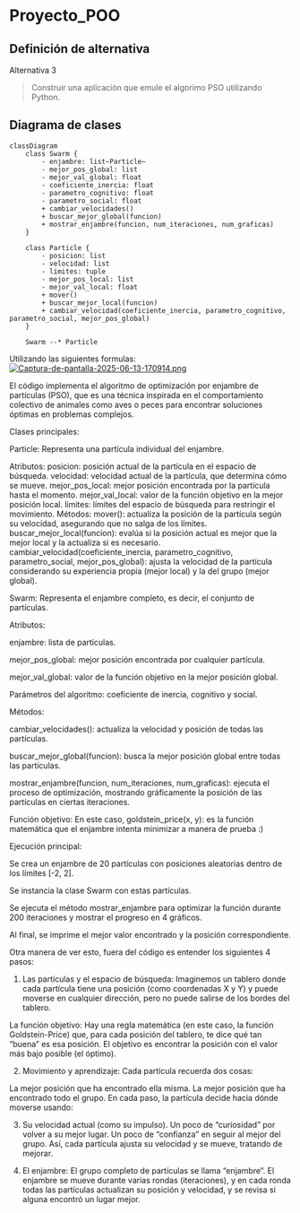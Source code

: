# Proyecto_POO
## Definición de alternativa
Alternativa 3
>Construir una aplicación que emule el algorimo PSO utilizando Python.
## Diagrama de clases
```mermaid
classDiagram
    class Swarm {
        - enjambre: list~Particle~
        - mejor_pos_global: list
        - mejor_val_global: float
        - coeficiente_inercia: float
        - parametro_cognitivo: float
        - parametro_social: float
        + cambiar_velocidades()
        + buscar_mejor_global(funcion)
        + mostrar_enjambre(funcion, num_iteraciones, num_graficas)
    }
    
    class Particle {
        - posicion: list
        - velocidad: list
        - limites: tuple
        - mejor_pos_local: list
        - mejor_val_local: float
        + mover()
        + buscar_mejor_local(funcion)
        + cambiar_velocidad(coeficiente_inercia, parametro_cognitivo, parametro_social, mejor_pos_global)
    }
    
    Swarm --* Particle
```

Utilizando las siguientes formulas:
[![Captura-de-pantalla-2025-06-13-170914.png](https://i.postimg.cc/4yBPmcxx/Captura-de-pantalla-2025-06-13-170914.png)](https://postimg.cc/T55gspbz)

El código implementa el algoritmo de optimización por enjambre de partículas (PSO), que es una técnica inspirada en el comportamiento colectivo de animales como aves o peces para encontrar soluciones óptimas en problemas complejos.

Clases principales:

Particle:
Representa una partícula individual del enjambre.

Atributos:
posicion: posición actual de la partícula en el espacio de búsqueda.
velocidad: velocidad actual de la partícula, que determina cómo se mueve.
mejor_pos_local: mejor posición encontrada por la partícula hasta el momento.
mejor_val_local: valor de la función objetivo en la mejor posición local.
limites: límites del espacio de búsqueda para restringir el movimiento.
Métodos:
mover(): actualiza la posición de la partícula según su velocidad, asegurando que no salga de los límites.
buscar_mejor_local(funcion): evalúa si la posición actual es mejor que la mejor local y la actualiza si es necesario.
cambiar_velocidad(coeficiente_inercia, parametro_cognitivo, parametro_social, mejor_pos_global): ajusta la velocidad de la partícula considerando su experiencia propia (mejor local) y la del grupo (mejor global).

Swarm:
Representa el enjambre completo, es decir, el conjunto de partículas.

Atributos:

enjambre: lista de partículas.

mejor_pos_global: mejor posición encontrada por cualquier partícula.

mejor_val_global: valor de la función objetivo en la mejor posición global.

Parámetros del algoritmo: coeficiente de inercia, cognitivo y social.


Métodos:

cambiar_velocidades(): actualiza la velocidad y posición de todas las partículas.

buscar_mejor_global(funcion): busca la mejor posición global entre todas las partículas.

mostrar_enjambre(funcion, num_iteraciones, num_graficas): ejecuta el proceso de optimización, mostrando gráficamente la posición de las partículas en ciertas iteraciones.

Función objetivo:
En este caso, goldstein_price(x, y): es la función matemática que el enjambre intenta minimizar a manera de prueba :)

Ejecución principal:

Se crea un enjambre de 20 partículas con posiciones aleatorias dentro de los límites [-2, 2].

Se instancia la clase Swarm con estas partículas.

Se ejecuta el método mostrar_enjambre para optimizar la función durante 200 iteraciones y mostrar el progreso en 4 gráficos.

Al final, se imprime el mejor valor encontrado y la posición correspondiente.



Otra manera de ver esto, fuera del código es entender los siguientes 4 pasos:

1) Las partículas y el espacio de búsqueda:
  Imaginemos un tablero donde cada partícula tiene una posición (como coordenadas X y Y) y puede moverse en cualquier dirección, pero no puede salirse de los    bordes del tablero.

La función objetivo:
  Hay una regla matemática (en este caso, la función Goldstein-Price) que, para cada posición del tablero, te dice qué tan “buena” es esa posición. El objetivo es encontrar la posición con el valor más bajo posible (el óptimo).

2) Movimiento y aprendizaje:
  Cada partícula recuerda dos cosas:

  La mejor posición que ha encontrado ella misma.
  La mejor posición que ha encontrado todo el grupo.
  En cada paso, la partícula decide hacia dónde moverse usando:

3) Su velocidad actual (como su impulso).
  Un poco de “curiosidad” por volver a su mejor lugar.
  Un poco de “confianza” en seguir al mejor del grupo.
  Así, cada partícula ajusta su velocidad y se mueve, tratando de mejorar.

4) El enjambre:
  El grupo completo de partículas se llama “enjambre”. El enjambre se mueve durante varias rondas (iteraciones), y en cada ronda todas las partículas actualizan     su posición y velocidad, y se revisa si alguna encontró un lugar mejor.


